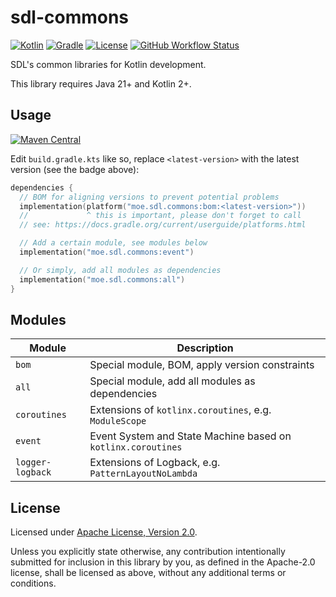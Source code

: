 # sdl-commons

[![Kotlin](https://img.shields.io/badge/kotlin-2.1.20-%237F52FF.svg?style=flat-square&logo=kotlin&logoColor=white)](http://kotlinlang.org)
[![Gradle](https://img.shields.io/badge/Gradle-8.13-02303A.svg?style=flat-square&logo=Gradle&logoColor=white)](https://gradle.org/)
[![License](https://img.shields.io/badge/License-Apache%202.0-blue.svg?style=flat-square)](http://www.apache.org/licenses/LICENSE-2.0)
[![GitHub Workflow Status](https://img.shields.io/github/actions/workflow/status/SDLMoe/sdl-commons/ci.yml?event=push&style=flat-square&logo=github)](https://github.com/SDLMoe/sdl-commons/actions)

SDL's common libraries for Kotlin development.

This library requires Java 21+ and Kotlin 2+.

## Usage

[![Maven Central](https://img.shields.io/maven-central/v/moe.sdl.commons/all.svg?style=flat-square)](https://central.sonatype.com/search?q=g%3Amoe.sdl.commons&smo=true)

Edit `build.gradle.kts` like so, replace `<latest-version>` with the latest version (see the badge above):

```kotlin
dependencies {
  // BOM for aligning versions to prevent potential problems
  implementation(platform("moe.sdl.commons:bom:<latest-version>"))
  //             ^ this is important, please don't forget to call
  // see: https://docs.gradle.org/current/userguide/platforms.html

  // Add a certain module, see modules below 
  implementation("moe.sdl.commons:event")

  // Or simply, add all modules as dependencies
  implementation("moe.sdl.commons:all")
}
```

## Modules

| Module           | Description                                                  |
|------------------|--------------------------------------------------------------|
| `bom`            | Special module, BOM, apply version constraints               |
| `all`            | Special module, add all modules as dependencies              |
| `coroutines`     | Extensions of `kotlinx.coroutines`, e.g. `ModuleScope`       |
| `event`          | Event System and State Machine based on `kotlinx.coroutines` |
| `logger-logback` | Extensions of Logback, e.g. `PatternLayoutNoLambda`          |

## License

Licensed under <a href="LICENSE">Apache License, Version
2.0</a>.

Unless you explicitly state otherwise, any contribution intentionally submitted
for inclusion in this library by you, as defined in the Apache-2.0 license, shall
be licensed as above, without any additional terms or conditions.
